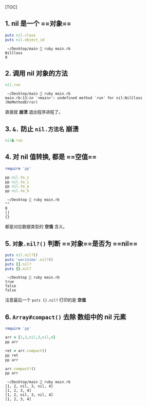[TOC]



## 1. nil 是一个 ==对象==

```ruby
puts nil.class
puts nil.object_id
```

```
 ~/Desktop/main  ruby main.rb
NilClass
8
```



## 2. 调用 nil 对象的方法

```ruby
nil.run
```

```
 ~/Desktop/main  ruby main.rb
main.rb:13:in `<main>': undefined method `run' for nil:NilClass (NoMethodError)
```

直接就 **崩溃** 退出程序进程了。



## 3. `&.` 防止 `nil.方法名` 崩溃

```ruby
nil&.run
```



## 4. 对 nil 值转换, 都是 ==空值==

```ruby
require 'pp'

pp nil.to_s
pp nil.to_i
pp nil.to_a
pp nil.to_h
```

```
 ~/Desktop  ruby main.rb
""
0
[]
{}
```

都是对应数据类型的 **空值** 含义。



## 5. `对象.nil?()` 判断 ==对象==是否为 ==nil==

```ruby
puts nil.nil?()
puts 'worinima'.nil?()
puts [].nil?
puts {}.nil?
```

```
 ~/Desktop  ruby main.rb
true
false
false

```

注意最后一个 `puts {}.nil?` 打印的是 **空值**



## 6. `Array#compact()` 去除 数组中的 nil 元素

```ruby
require 'pp'

arr = [1,2,nil,3,nil,4]
pp arr

ret = arr.compact()
pp ret
pp arr

arr.compact!()
pp arr
```

```
 ~/Desktop/main  ruby main.rb
[1, 2, nil, 3, nil, 4]
[1, 2, 3, 4]
[1, 2, nil, 3, nil, 4]
[1, 2, 3, 4]
```

